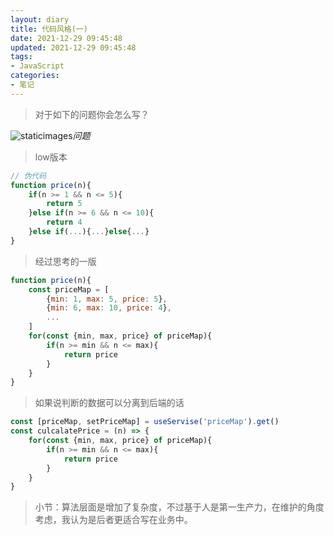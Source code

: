 ```yaml
---
layout: diary
title: 代码风格(一)
date: 2021-12-29 09:45:48
updated: 2021-12-29 09:45:48
tags:
- JavaScript
categories:
- 笔记
---
```


> 对于如下的问题你会怎么写？

![staticimages](https://shanghai-1309153523.cos.ap-shanghai.myqcloud.com/blogImage/staticimages.png)_问题_

<!-- more -->

> low版本

```javascript
// 伪代码
function price(n){
    if(n >= 1 && n <= 5){
        return 5
    }else if(n >= 6 && n <= 10){
        return 4
    }else if(...){...}else{...}
}
```

> 经过思考的一版

```javascript
function price(n){
    const priceMap = [
        {min: 1, max: 5, price: 5},
        {min: 6, max: 10, price: 4},
        ...
    ]
    for(const {min, max, price} of priceMap){
        if(n >= min && n <= max){
            return price
        }
    }
}
```

> 如果说判断的数据可以分离到后端的话

```javascript
const [priceMap, setPriceMap] = useServise('priceMap').get()
const culcalatePrice = (n) => {
    for(const {min, max, price} of priceMap){
        if(n >= min && n <= max){
            return price
        }
    }
}
```

> 小节：算法层面是增加了复杂度，不过基于人是第一生产力，在维护的角度考虑，我认为是后者更适合写在业务中。
